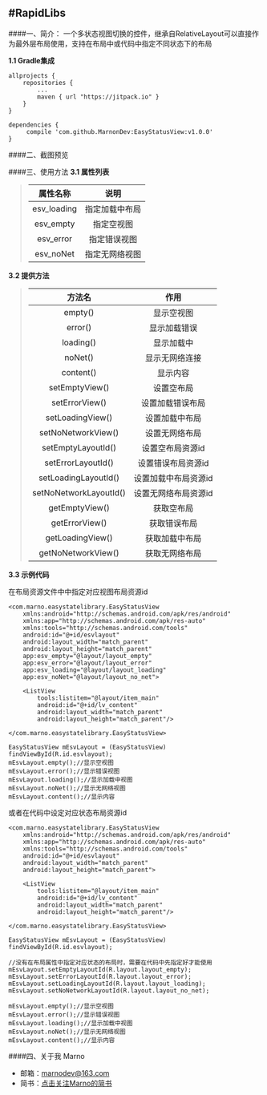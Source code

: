 #RapidLibs
--------------------------
####一、简介：
一个多状态视图切换的控件，继承自RelativeLayout可以直接作为最外层布局使用，支持在布局中或代码中指定不同状态下的布局

**1.1 Gradle集成**

```
allprojects {
    repositories {
        ...
        maven { url "https://jitpack.io" }
    }
}
```

```
dependencies {
     compile 'com.github.MarnonDev:EasyStatusView:v1.0.0'
}
```

####二、截图预览


####三、使用方法
**3.1 属性列表**
>|属性名称|说明|
>|:---:|:---:|
>|esv_loading|指定加载中布局|
>|esv_empty|指定空视图|
>|esv_error|指定错误视图|
>|esv_noNet|指定无网络视图|

**3.2 提供方法**
>|方法名|作用|
>|:---:|:---:|
>|empty()|显示空视图|
>|error()|显示加载错误|
>|loading()|显示加载中|
>|noNet()|显示无网络连接|
>|content()|显示内容|
>|setEmptyView()|设置空布局|
>|setErrorView()|设置加载错误布局|
>|setLoadingView()|设置加载中布局|
>|setNoNetworkView()|设置无网络布局|
>|setEmptyLayoutId()|设置空布局资源id|
>|setErrorLayoutId()|设置错误布局资源id|
>|setLoadingLayoutId()|设置加载中布局资源id|
>|setNoNetworkLayoutId()|设置无网络布局资源id|
>|getEmptyView()|获取空布局|
>|getErrorView()|获取错误布局|
>|getLoadingView()|获取加载中布局|
>|getNoNetworkView()|获取无网络布局|

**3.3 示例代码**

在布局资源文件中中指定对应视图布局资源id
```
<com.marno.easystatelibrary.EasyStatusView
    xmlns:android="http://schemas.android.com/apk/res/android"
    xmlns:app="http://schemas.android.com/apk/res-auto"
    xmlns:tools="http://schemas.android.com/tools"
    android:id="@+id/esvlayout"
    android:layout_width="match_parent"
    android:layout_height="match_parent"
    app:esv_empty="@layout/layout_empty"
    app:esv_error="@layout/layout_error"
    app:esv_loading="@layout/layout_loading"
    app:esv_noNet="@layout/layout_no_net">

    <ListView
        tools:listitem="@layout/item_main"
        android:id="@+id/lv_content"
        android:layout_width="match_parent"
        android:layout_height="match_parent"/>

</com.marno.easystatelibrary.EasyStatusView>
```

```
EasyStatusView mEsvLayout = (EasyStatusView) findViewById(R.id.esvlayout);
mEsvLayout.empty();//显示空视图
mEsvLayout.error();//显示错误视图
mEsvLayout.loading();//显示加载中视图
mEsvLayout.noNet();//显示无网络视图
mEsvLayout.content();//显示内容
```

或者在代码中设定对应状态布局资源id

```
<com.marno.easystatelibrary.EasyStatusView
    xmlns:android="http://schemas.android.com/apk/res/android"
    xmlns:app="http://schemas.android.com/apk/res-auto"
    xmlns:tools="http://schemas.android.com/tools"
    android:id="@+id/esvlayout"
    android:layout_width="match_parent"
    android:layout_height="match_parent">

    <ListView
        tools:listitem="@layout/item_main"
        android:id="@+id/lv_content"
        android:layout_width="match_parent"
        android:layout_height="match_parent"/>

</com.marno.easystatelibrary.EasyStatusView>
```

```
EasyStatusView mEsvLayout = (EasyStatusView) findViewById(R.id.esvlayout);
        
//没有在布局属性中指定对应状态的布局时，需要在代码中先指定好才能使用
mEsvLayout.setEmptyLayoutId(R.layout.layout_empty);
mEsvLayout.setErrorLayoutId(R.layout.layout_error);
mEsvLayout.setLoadingLayoutId(R.layout.layout_loading);
mEsvLayout.setNoNetworkLayoutId(R.layout.layout_no_net);

mEsvLayout.empty();//显示空视图
mEsvLayout.error();//显示错误视图
mEsvLayout.loading();//显示加载中视图
mEsvLayout.noNet();//显示无网络视图
mEsvLayout.content();//显示内容
```

####四、关于我 Marno

- 邮箱：marnodev@163.com
- 简书：[点击关注Marno的简书](http://www.jianshu.com/users/174a09ba6c25)

